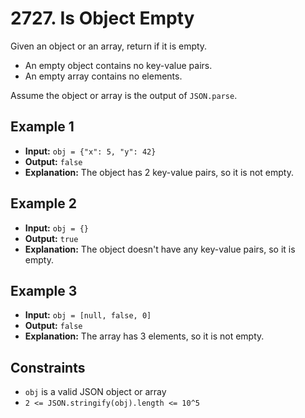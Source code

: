 # 2727. Is Object Empty

Given an object or an array, return if it is empty.

- An empty object contains no key-value pairs.
- An empty array contains no elements.

Assume the object or array is the output of `JSON.parse`.

## Example 1

- **Input:** `obj = {"x": 5, "y": 42}`
- **Output:** `false`
- **Explanation:** The object has 2 key-value pairs, so it is not empty.

## Example 2

- **Input:** `obj = {}`
- **Output:** `true`
- **Explanation:** The object doesn't have any key-value pairs, so it is empty.

## Example 3

- **Input:** `obj = [null, false, 0]`
- **Output:** `false`
- **Explanation:** The array has 3 elements, so it is not empty.

## Constraints

- `obj` is a valid JSON object or array
- `2 <= JSON.stringify(obj).length <= 10^5`